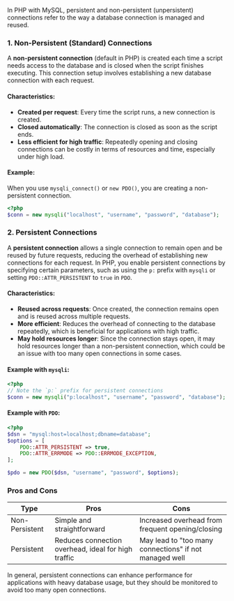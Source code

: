 In PHP with MySQL, persistent and non-persistent (unpersistent) connections refer to the way a database connection is managed and reused.

### 1. Non-Persistent (Standard) Connections
A **non-persistent connection** (default in PHP) is created each time a script needs access to the database and is closed when the script finishes executing. This connection setup involves establishing a new database connection with each request.

#### Characteristics:
- **Created per request**: Every time the script runs, a new connection is created.
- **Closed automatically**: The connection is closed as soon as the script ends.
- **Less efficient for high traffic**: Repeatedly opening and closing connections can be costly in terms of resources and time, especially under high load.

#### Example:
When you use `mysqli_connect()` or `new PDO()`, you are creating a non-persistent connection.
```php
<?php
$conn = new mysqli("localhost", "username", "password", "database");
```

### 2. Persistent Connections
A **persistent connection** allows a single connection to remain open and be reused by future requests, reducing the overhead of establishing new connections for each request. In PHP, you enable persistent connections by specifying certain parameters, such as using the `p:` prefix with `mysqli` or setting `PDO::ATTR_PERSISTENT` to `true` in `PDO`.

#### Characteristics:
- **Reused across requests**: Once created, the connection remains open and is reused across multiple requests.
- **More efficient**: Reduces the overhead of connecting to the database repeatedly, which is beneficial for applications with high traffic.
- **May hold resources longer**: Since the connection stays open, it may hold resources longer than a non-persistent connection, which could be an issue with too many open connections in some cases.

#### Example with `mysqli`:
```php
<?php
// Note the `p:` prefix for persistent connections
$conn = new mysqli("p:localhost", "username", "password", "database");
```

#### Example with `PDO`:
```php
<?php
$dsn = "mysql:host=localhost;dbname=database";
$options = [
    PDO::ATTR_PERSISTENT => true,
    PDO::ATTR_ERRMODE => PDO::ERRMODE_EXCEPTION,
];

$pdo = new PDO($dsn, "username", "password", $options);
```

### Pros and Cons

| Type               | Pros                                                | Cons                                                   |
|--------------------|-----------------------------------------------------|--------------------------------------------------------|
| Non-Persistent     | Simple and straightforward                          | Increased overhead from frequent opening/closing       |
| Persistent         | Reduces connection overhead, ideal for high traffic | May lead to "too many connections" if not managed well |

In general, persistent connections can enhance performance for applications with heavy database usage, but they should be monitored to avoid too many open connections.